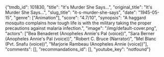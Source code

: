 {"tmdb_id": 101830, "title": "It's Murder She Says...", "original_title": "It's Murder She Says...", "slug_title": "it-s-murder-she-says", "date": "1945-05-15", "genre": ["Animation"], "score": "4.7/10", "synopsis": "A haggard mosquito complains how tough life is with the military taking the proper precautions against malaria infection.", "image": "/img/default-cover.png", "actors": ["Bea Benaderet (Anopheles Annie's Pal (voice))", "Sara Berner (Anopheles Annie's Pal (voice))", "Robert C. Bruce (Narrator)", "Mel Blanc (Pvt. Snafu (voice))", "Marjorie Rambeau (Anopheles Annie (voice))"], "comments": [], "recommandations_id": [], "youtube_key": "notfound"}